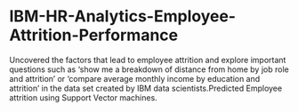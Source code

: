 # IBM-HR-Analytics-Employee-Attrition-Performance


Uncovered the factors that lead to employee attrition and explore important questions such as ‘show me a breakdown of distance from home by job role and attrition’ or ‘compare average monthly income by education and attrition’ in the data set  created by IBM data scientists.Predicted Employee attrition using Support Vector machines.
